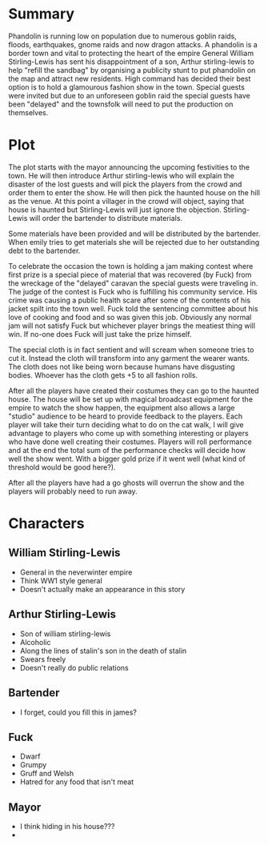 # Summary #

Phandolin is running low on population due to numerous goblin raids, floods, earthquakes, gnome raids and now dragon attacks. A phandolin is a border town and vital to protecting the heart of the empire General William Stirling-Lewis has sent his disappointment of a son, Arthur stirling-lewis to help "refill the sandbag" by organising a publicity stunt to put phandolin on the map and attract new residents. High command has decided their best option is to hold a glamourous fashion show in the town. Special guests were invited but due to an unforeseen goblin raid the special guests have been "delayed" and the townsfolk will need to put the production on themselves.


# Plot #
The plot starts with the mayor announcing the upcoming festivities to the town. He will then introduce Arthur stirling-lewis who will explain the disaster of the lost guests and will pick the players from the crowd and order them to enter the show. He will then pick the haunted house on the hill as the venue. At this point a villager in the crowd will object, saying that house is haunted but Stirling-Lewis will just ignore the objection. Stirling-Lewis will order the bartender to distribute materials.

Some materials have been provided and will be distributed by the bartender. When emily tries to get materials she will be rejected due to her outstanding debt to the bartender.

To celebrate the occasion the town is holding a jam making contest where first prize is a special piece of material that was recovered (by Fuck) from the wreckage of the "delayed" caravan the special guests were traveling in. The judge of the contest is Fuck who is fulfilling his community service. His crime was causing a public health scare after some of the contents of his jacket spilt into the town well. Fuck told the sentencing committee about his love of cooking and food and so was given this job. Obviously any normal jam will not satisfy Fuck but whichever player brings the meatiest thing will win. If no-one does Fuck will just take the prize himself.

The special cloth is in fact sentient and will scream when someone tries to cut it. Instead the cloth will transform into any garment the wearer wants. The cloth does not like being worn because humans have disgusting bodies. Whoever has the cloth gets +5 to all fashion rolls.

After all the players have created their costumes they can go to the haunted house. The house will be set up with magical broadcast equipment for the empire to watch the show happen, the equipment also allows a large "studio" audience to be heard to provide feedback to the players. Each player will take their turn deciding what to do on the cat walk, I will give advantage to players who come up with something interesting or players who have done well creating their costumes. Players will roll performance and at the end the total sum of the performance checks will decide how well the show went. With a bigger gold prize if it went well (what kind of threshold would be good here?).

After all the players have had a go ghosts will overrun the show and the players will probably need to run away.

# Characters #

## William Stirling-Lewis ##
* General in the neverwinter empire
* Think WW1 style general
* Doesn't actually make an appearance in this story

## Arthur Stirling-Lewis ##
* Son of william stirling-lewis
* Alcoholic
* Along the lines of stalin's son in the death of stalin
* Swears freely
* Doesn't really do public relations

## Bartender ##
* I forget, could you fill this in james?

## Fuck ##
* Dwarf
* Grumpy
* Gruff and Welsh
* Hatred for any food that isn't meat

## Mayor ##
* I think hiding in his house???
* 


